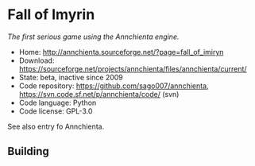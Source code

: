 # Fall of Imyrin

_The first serious game using the Annchienta engine._

- Home: http://annchienta.sourceforge.net/?page=fall_of_imiryn
- Download: https://sourceforge.net/projects/annchienta/files/annchienta/current/
- State: beta, inactive since 2009
- Code repository: https://github.com/sago007/annchienta, https://svn.code.sf.net/p/annchienta/code/ (svn)
- Code language: Python
- Code license: GPL-3.0

See also entry fo Annchienta.

## Building

